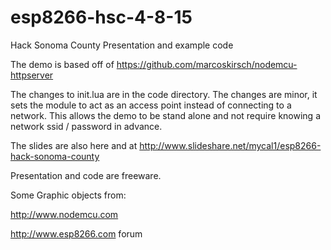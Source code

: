 # esp8266-hsc-4-8-15
Hack Sonoma County Presentation and example code

The demo is based off of https://github.com/marcoskirsch/nodemcu-httpserver

The changes to init.lua are in the code directory.  The changes are minor, it sets the module to act as an access point instead of connecting to a network.   This allows the demo to be stand alone and not require knowing a network ssid / password in advance.

The slides are also here and at http://www.slideshare.net/mycal1/esp8266-hack-sonoma-county


Presentation and code are freeware.

Some Graphic objects from: 

   http://www.nodemcu.com
   
   http://www.esp8266.com forum



